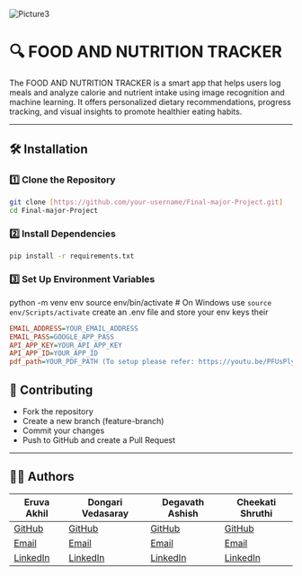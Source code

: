 ![Picture3](https://github.com/user-attachments/assets/e2d1cf2b-3328-40b8-9261-517b37509b88)
# 🔍 FOOD AND NUTRITION TRACKER
The FOOD AND NUTRITION TRACKER is a smart app that helps users log meals and analyze calorie and nutrient intake using image recognition and machine learning. It offers personalized dietary recommendations, progress tracking, and visual insights to promote healthier eating habits.

---
## 🛠 Installation

### 1️⃣ Clone the Repository
```bash
git clone [https://github.com/your-username/Final-major-Project.git]
cd Final-major-Project
```
### 2️⃣ Install Dependencies
```bash
pip install -r requirements.txt
```
### 3️⃣ Set Up Environment Variables
python -m venv env
source env/bin/activate  # On Windows use `source env/Scripts/activate`
create an .env file and store your env keys their
```ini
EMAIL_ADDRESS=YOUR_EMAIL_ADDRESS
EMAIL_PASS=GOOGLE_APP_PASS
API_APP_KEY=YOUR_API_APP_KEY
API_APP_ID=YOUR_APP_ID
pdf_path=YOUR_PDF_PATH (To setup please refer: https://youtu.be/PFUsPlyMB00?si=QwHGRsmWYcpcRQ1m)
```
## 🤝 Contributing
- Fork the repository
- Create a new branch (feature-branch)
- Commit your changes
- Push to GitHub and create a Pull Request

---


## 👨‍💻 Authors

|Eruva Akhil              | Dongari Vedasaray                | Degavath Ashish                        |Cheekati Shruthi |
|-------------------------------------|-----------------------------------|-------------------------------------------|-------------------------------------------|
| [GitHub](https://github.com/Akhil-811)  | [GitHub]() | [GitHub]() |[GitHub]() |
| [Email](mailto:eruvaakku25@gmail.com)  | [Email](mailto:vedasaryud@gmail.com ) | [Email](mailto:ashishnayakdeghavath@gmail.com) |[Email](mailto:shruthicheekati@gmail.com) |
| [LinkedIn](https://www.linkedin.com/in/eruva-akhil/) | [LinkedIn](https://www.linkedin.com/in/vedasarayu-dhongari-494416240/) | [LinkedIn](https://www.linkedin.com/in/degavath-ashish-05b664299/)|[LinkedIn](https://www.linkedin.com/in/cheekati-shruthi-069031233/)|
